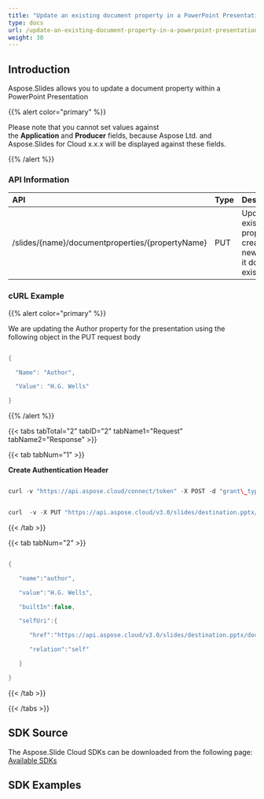 ```yaml
---
title: "Update an existing document property in a PowerPoint Presentation"
type: docs
url: /update-an-existing-document-property-in-a-powerpoint-presentation/
weight: 30
---
```


## **Introduction**
Aspose.Slides allows you to update a document property within a PowerPoint Presentation

{{% alert color="primary" %}} 

Please note that you cannot set values against the **Application** and **Producer** fields, because Aspose Ltd. and Aspose.Slides for Cloud x.x.x will be displayed against these fields.

{{% /alert %}} 
### **API Information**

|**API**|**Type**|**Description**|**Swagger Link**|
| :- | :- | :- | :- |
|/slides/{name}/documentproperties/{propertyName}|PUT|Updates a existing property or creates a new one if it does not exist|[PutSlidesSetDocumentProperty](https://apireference.aspose.cloud/slides/#/Properties/PutSlidesSetDocumentProperty)|
### **cURL Example**
{{% alert color="primary" %}} 

We are updating the Author property for the presentation using the following object in the PUT request body

```java

{

  "Name": "Author",

  "Value": "H.G. Wells"

}

```

{{% /alert %}} 

{{< tabs tabTotal="2" tabID="2" tabName1="Request" tabName2="Response" >}}

{{< tab tabNum="1" >}}

**Create Authentication Header**

```java

curl -v "https://api.aspose.cloud/connect/token" -X POST -d "grant\_type=client\_credentials&client\_id=78946fb4-3bd4-4d3e-b309-f9e2ff9ac6f9&client\_secret=b125f13bf6b76ed81ee990142d841195" -H "Content-Type: application/x-www-form-urlencoded" -H "Accept: application/json"

```

```java

curl  -v -X PUT "https://api.aspose.cloud/v3.0/slides/destination.pptx/documentProperties/author" -H "Content-Type: application/json" -H "Authorization: Bearer eyJhbGciOiJSUzI1NiIsInR5cCI6IkpXVCJ9.eyJuYmYiOjE1NjAwMzAxODIsImV4cCI6MTU2MDExNjU4MiwiaXNzIjoiaHR0cHM6Ly9hcGkuYXNwb3NlLmNsb3VkIiwiYXVkIjpbImh0dHBzOi8vYXBpLmFzcG9zZS5jbG91ZC9yZXNvdXJjZXMiLCJhcGkucGxhdGZvcm0iLCJhcGkucHJvZHVjdHMiXSwiY2xpZW50X2lkIjoiNzg5NDZmYjQtM2JkNC00ZDNlLWIzMDktZjllMmZmOWFjNmY5Iiwic2NvcGUiOlsiYXBpLnBsYXRmb3JtIiwiYXBpLnByb2R1Y3RzIl19.B7t3H8soqjjEpA9L66rUtVpD8Z5cOETu\_A0bzTRAzF2RVa5zA9OvOvErrjkTYF\_6mqyM\_-1bzH2ARAkPPS14FpDclZuZ3NTpuzJjMbE0Gt02OMGFyXcPIuhpah5Y\_yxb7pLB0MUvn9U2HDdAGmRqxusGzaoacQhmHYBH6Y39NAkomTp1J6Qu-FHRC19JER-Y\_WdXqGRYbi\_IULgGxZ9jaATjvzFaG27ao6UKzem\_SOD7mauudJOaLMQ5n17\_Jjj3FGISuxMdiyjf3NEMGBK9pBcwtzrlBJvcW1YsFU5v6tujGFOaDIuTGGQYAjgGB2I3VPjjGxmguTxjT9Xm6mORZw" --ssl-no-revoke -d "{'Name': 'Author', 'Value': 'H.G. Wells'}"

```

{{< /tab >}}

{{< tab tabNum="2" >}}

```java

{

   "name":"author",

   "value":"H.G. Wells",

   "builtIn":false,

   "selfUri":{

      "href":"https://api.aspose.cloud/v3.0/slides/destination.pptx/documentProperties/author",

      "relation":"self"

   }

}

```

{{< /tab >}}

{{< /tabs >}}
## **SDK Source**
The Aspose.Slide Cloud SDKs can be downloaded from the following page: [Available SDKs](/available-sdks/)
## **SDK Examples**
